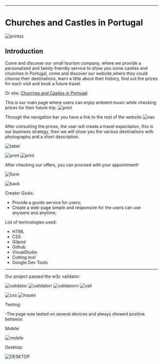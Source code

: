 
---
# Churches and Castles in Portugal
                                         
![printss](/assets/images/readme/printsssssss.jpeg)
## Introduction
Come and discover our small tourism company, where we provide a personalized and family-friendly service to show you some castles and churches in Portugal, come and discover our website,where they could choose their destinations, learn a little about their history, find out the prices for each visit and book a future travel.

Or site:
[Churches and Castles in Portugal](https://carlosr135.github.io/my-brilliant-website/)

This is our main page where users can enjoy ambient music while checking prices for their future trip.
![print](/assets/images/readme/ecraaaa.png)
 
 
Through the navigation bar you have a link to the rest of the website
![nav](/assets/images/readme/nave.jpeg)

After consulting the prices, the user will create a travel expectation, this is our business strategy, then we will show you the various destinations with photographs and a short description.

![tabel](/assets/images/readme/tabel.jpeg)

![print](/assets/images/readme/acreee.png)
![print](/assets/images/readme/acroo.png)

After checking our offers, you can proceed with your appointment!

![form](/assets/images/readme/form.jpeg)

![back](/assets/images/readme/action.jpeg)

Creator Goals:

- Provide a goods service for users;
- Create a web-page simple and responsive for the users can use anywere and anytime;


List of technologies used:


- HTML
- CSS
- Gitpod
- Github
- VisualStudio
- Cutting tool
- Google Dev Tools

____________________________________________________

Our project passed the w3c validator:

![validator](/assets/images/readme/validator_htmll.PNG)
![validatorr](/assets/images/readme/validator_htmllll.PNG)
![validatorrr](/assets/images/readme/validator_htmlo.PNG)
![vali](/assets/images/readme/vilidator_html.PNG)

![css](/assets/images/readme/css_c.PNG)
![insues](/assets/images/readme/aaaaaaaa.PNG)

Testing:

-The page was tested on several devices and always showed positive behavior.

Mobile:

![mobile](/assets/images/readme/home-mobile.PNG)

Desktop:

![DESKTOP](/assets/images/readme/ecraaaa.png)




























